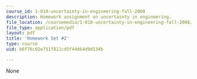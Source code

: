 ```yaml
---
course_id: 1-010-uncertainty-in-engineering-fall-2008
description: Homework assignment on uncertainty in engineering.
file_location: /coursemedia/1-010-uncertainty-in-engineering-fall-2008/b6f76c02e751f811cd5f44d64d9d134b_homework_02.pdf
file_type: application/pdf
layout: pdf
title: 'Homework Set #2'
type: course
uid: b6f76c02e751f811cd5f44d64d9d134b

---
```

None